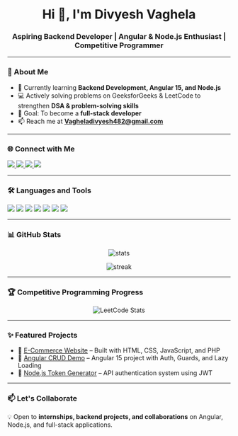 <h1 align="center">Hi 👋, I'm Divyesh Vaghela</h1>
<h3 align="center">Aspiring Backend Developer | Angular & Node.js Enthusiast | Competitive Programmer</h3>

---

### 🚀 About Me
- 🌱 Currently learning **Backend Development, Angular 15, and Node.js**
- 💻 Actively solving problems on GeeksforGeeks & LeetCode to strengthen **DSA & problem-solving skills**
- 🎯 Goal: To become a **full-stack developer**
- 📫 Reach me at **Vagheladivyesh482@gmail.com**

---

### 🌐 Connect with Me
<p align="left">
<a href="https://auth.geeksforgeeks.org/user/vagheladivyesh482/" target="_blank">
  <img src="https://img.shields.io/badge/GeeksforGeeks-0F9D58?style=for-the-badge&logo=geeksforgeeks&logoColor=white" />
</a>
<a href="https://leetcode.com/Divyesh_learner/" target="_blank">
  <img src="https://img.shields.io/badge/LeetCode-FFA116?style=for-the-badge&logo=leetcode&logoColor=white" />
</a>
<a href="https://www.linkedin.com/in/divyesh-vaghela-923706230/" target="_blank">
  <img src="https://img.shields.io/badge/LinkedIn-0077B5?style=for-the-badge&logo=linkedin&logoColor=white" />
</a>
<a href="https://github.com/Divyesh338/" target="_blank">
  <img src="https://img.shields.io/badge/GitHub-100000?style=for-the-badge&logo=github&logoColor=white" />
</a>
</p>

---

### 🛠️ Languages and Tools
<p>
<img src="https://img.shields.io/badge/JavaScript-323330?style=for-the-badge&logo=javascript&logoColor=F7DF1E" />
<img src="https://img.shields.io/badge/Node.js-43853D?style=for-the-badge&logo=node.js&logoColor=white" />
<img src="https://img.shields.io/badge/Angular-DD0031?style=for-the-badge&logo=angular&logoColor=white" />
<img src="https://img.shields.io/badge/React-20232A?style=for-the-badge&logo=react&logoColor=61DAFB" />
<img src="https://img.shields.io/badge/MySQL-005C84?style=for-the-badge&logo=mysql&logoColor=white" />
<img src="https://img.shields.io/badge/Git-F05032?style=for-the-badge&logo=git&logoColor=white" />
<img src="https://img.shields.io/badge/Linux-FCC624?style=for-the-badge&logo=linux&logoColor=black" />
</p>

---

### 📊 GitHub Stats
<p align="center">
  <img src="https://github-readme-stats.vercel.app/api?username=Divyesh338&show_icons=true&theme=radical" alt="stats" />
</p>

<p align="center">
  <img src="https://github-readme-streak-stats.herokuapp.com/?user=Divyesh338&theme=radical" alt="streak" />
</p>

---

### 🏆 Competitive Programming Progress
<p align="center">
  <img src="https://leetcard.jacoblin.cool/Divyesh_learner?theme=dark&font=Baloo%20Chettan" alt="LeetCode Stats" />
</p>

---

### ✨ Featured Projects
- 🔗 [E-Commerce Website](https://github.com/your-github-Divyesh338/ecommerce) – Built with HTML, CSS, JavaScript, and PHP  
- 🔗 [Angular CRUD Demo](https://github.com/your-github-Divyesh338/angular-crud) – Angular 15 project with Auth, Guards, and Lazy Loading  
- 🔗 [Node.js Token Generator](https://github.com/your-github-Divyesh338/token-generator) – API authentication system using JWT  

---

### 📫 Let's Collaborate
💡 Open to **internships, backend projects, and collaborations** on Angular, Node.js, and full-stack applications.  
